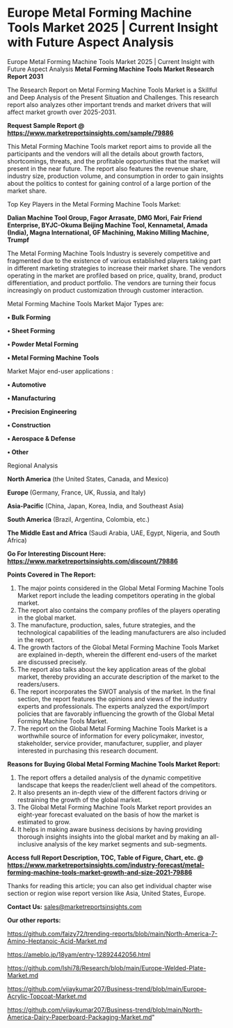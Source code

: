 # Europe Metal Forming Machine Tools Market 2025 | Current Insight with Future Aspect Analysis
 Europe Metal Forming Machine Tools Market 2025 | Current Insight with Future Aspect Analysis
<strong>Metal Forming Machine Tools Market Research Report 2031</strong>

The Research Report on Metal Forming Machine Tools Market is a Skillful and Deep Analysis of the Present Situation and Challenges. This research report also analyzes other important trends and market drivers that will affect market growth over 2025-2031.

<strong>Request Sample Report @ <a href=https://www.marketreportsinsights.com/sample/79886>https://www.marketreportsinsights.com/sample/79886</a></strong>

This Metal Forming Machine Tools market report aims to provide all the participants and the vendors will all the details about growth factors, shortcomings, threats, and the profitable opportunities that the market will present in the near future. The report also features the revenue share, industry size, production volume, and consumption in order to gain insights about the politics to contest for gaining control of a large portion of the market share.

Top Key Players in the Metal Forming Machine Tools Market:

<strong>Dalian Machine Tool Group, Fagor Arrasate, DMG Mori, Fair Friend Enterprise, BYJC-Okuma Beijing Machine Tool, Kennametal, Amada (India), Magna International, GF Machining, Makino Milling Machine, Trumpf</strong>

The Metal Forming Machine Tools Industry is severely competitive and fragmented due to the existence of various established players taking part in different marketing strategies to increase their market share. The vendors operating in the market are profiled based on price, quality, brand, product differentiation, and product portfolio. The vendors are turning their focus increasingly on product customization through customer interaction.

Metal Forming Machine Tools Market Major Types are:

<strong>• Bulk Forming

• Sheet Forming

• Powder Metal Forming

• Metal Forming Machine Tools</strong>

Market Major end-user applications :

<strong>• Automotive

• Manufacturing

• Precision Engineering

• Construction

• Aerospace & Defense

• Other</strong>

Regional Analysis

</u><strong><b>North America</b></strong> (the United States, Canada, and Mexico)

<strong><b>Europe </b></strong>(Germany, France, UK, Russia, and Italy)

<strong><b>Asia-Pacific</b></strong> (China, Japan, Korea, India, and Southeast Asia)

<strong><b>South America</b></strong> (Brazil, Argentina, Colombia, etc.)

<strong><b>The Middle East and Africa</b></strong> (Saudi Arabia, UAE, Egypt, Nigeria, and South Africa)

<strong>Go For Interesting Discount Here: <a href=https://www.marketreportsinsights.com/discount/79886>https://www.marketreportsinsights.com/discount/79886</a></strong>

<strong>Points Covered in The Report:</strong>
<ol>
  <li>The major points considered in the Global Metal Forming Machine Tools Market report include the leading competitors operating in the global market.</li>
  <li>The report also contains the company profiles of the players operating in the global market.</li>
  <li>The manufacture, production, sales, future strategies, and the technological capabilities of the leading manufacturers are also included in the report.</li>
  <li>The growth factors of the Global Metal Forming Machine Tools Market are explained in-depth, wherein the different end-users of the market are discussed precisely.</li>
  <li>The report also talks about the key application areas of the global market, thereby providing an accurate description of the market to the readers/users.</li>
  <li>The report incorporates the SWOT analysis of the market. In the final section, the report features the opinions and views of the industry experts and professionals. The experts analyzed the export/import policies that are favorably influencing the growth of the Global Metal Forming Machine Tools Market.</li>
  <li>The report on the Global Metal Forming Machine Tools Market is a worthwhile source of information for every policymaker, investor, stakeholder, service provider, manufacturer, supplier, and player interested in purchasing this research document.</li>
</ol>
<strong>Reasons for Buying Global Metal Forming Machine Tools Market Report:</strong>

<ol>
  <li>The report offers a detailed analysis of the dynamic competitive landscape that keeps the reader/client well ahead of the competitors.</li>
  <li>It also presents an in-depth view of the different factors driving or restraining the growth of the global market.</li>
  <li>The Global Metal Forming Machine Tools Market report provides an eight-year forecast evaluated on the basis of how the market is estimated to grow.</li>
  <li>It helps in making aware business decisions by having providing thorough insights insights into the global market and by making an all-inclusive analysis of the key market segments and sub-segments.</li>
</ol>
<strong>Access full Report Description, TOC, Table of Figure, Chart, etc. @ <a href=https://www.marketreportsinsights.com/industry-forecast/metal-forming-machine-tools-market-growth-and-size-2021-79886>https://www.marketreportsinsights.com/industry-forecast/metal-forming-machine-tools-market-growth-and-size-2021-79886</a></strong>


Thanks for reading this article; you can also get individual chapter wise section or region wise report version like Asia, United States, Europe.

<strong>Contact Us:</strong>
sales@marketreportsinsights.com

<strong>Our other reports:</strong>

<a href=https://github.com/faizy72/trending-reports/blob/main/North-America-7-Amino-Heptanoic-Acid-Market.md>https://github.com/faizy72/trending-reports/blob/main/North-America-7-Amino-Heptanoic-Acid-Market.md</a>

<a href=https://ameblo.jp/18yam/entry-12892442056.html>https://ameblo.jp/18yam/entry-12892442056.html</a>

<a href=https://github.com/Ishi78/Research/blob/main/Europe-Welded-Plate-Market.md>https://github.com/Ishi78/Research/blob/main/Europe-Welded-Plate-Market.md</a>

<a href=https://github.com/vijaykumar207/Business-trend/blob/main/Europe-Acrylic-Topcoat-Market.md>https://github.com/vijaykumar207/Business-trend/blob/main/Europe-Acrylic-Topcoat-Market.md</a>

<a href=https://github.com/vijaykumar207/Business-trend/blob/main/North-America-Dairy-Paperboard-Packaging-Market.md>https://github.com/vijaykumar207/Business-trend/blob/main/North-America-Dairy-Paperboard-Packaging-Market.md</a>"

